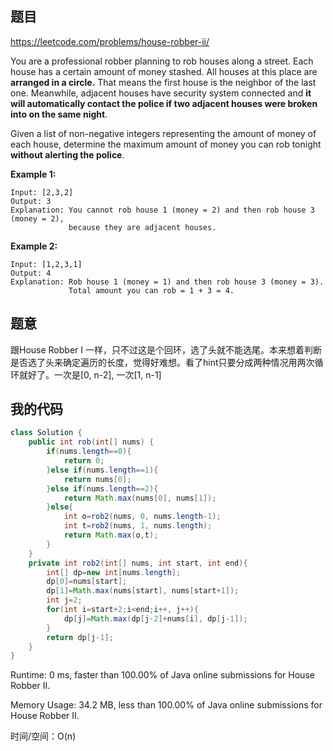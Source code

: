 ## 题目

https://leetcode.com/problems/house-robber-ii/

You are a professional robber planning to rob houses along a street. Each house has a certain amount of money stashed. All houses at this place are **arranged in a circle.** That means the first house is the neighbor of the last one. Meanwhile, adjacent houses have security system connected and **it will automatically contact the police if two adjacent houses were broken into on the same night**.

Given a list of non-negative integers representing the amount of money of each house, determine the maximum amount of money you can rob tonight **without alerting the police**.

**Example 1:**

```
Input: [2,3,2]
Output: 3
Explanation: You cannot rob house 1 (money = 2) and then rob house 3 (money = 2),
             because they are adjacent houses.
```

**Example 2:**

```
Input: [1,2,3,1]
Output: 4
Explanation: Rob house 1 (money = 1) and then rob house 3 (money = 3).
             Total amount you can rob = 1 + 3 = 4.
```

## 题意

跟House Robber I 一样，只不过这是个回环，选了头就不能选尾。本来想着判断是否选了头来确定遍历的长度，觉得好难想。看了hint只要分成两种情况用两次循环就好了。一次是[0, n-2], 一次[1, n-1]



## 我的代码



```java
class Solution {
    public int rob(int[] nums) {
        if(nums.length==0){
            return 0;
        }else if(nums.length==1){
            return nums[0];
        }else if(nums.length==2){
            return Math.max(nums[0], nums[1]);   
        }else{
            int o=rob2(nums, 0, nums.length-1);
            int t=rob2(nums, 1, nums.length);
            return Math.max(o,t);
        }
    }
    private int rob2(int[] nums, int start, int end){
        int[] dp=new int[nums.length];
        dp[0]=nums[start];
        dp[1]=Math.max(nums[start], nums[start+1]);
        int j=2;
        for(int i=start+2;i<end;i++, j++){
            dp[j]=Math.max(dp[j-2]+nums[i], dp[j-1]);   
        }
        return dp[j-1];
    }
}

```

Runtime: 0 ms, faster than 100.00% of Java online submissions for House Robber II.

Memory Usage: 34.2 MB, less than 100.00% of Java online submissions for House Robber II.

时间/空间：O(n)